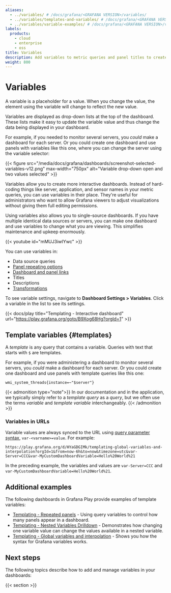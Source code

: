 ```yaml
---
aliases:
  - ../variables/ # /docs/grafana/<GRAFANA VERSION>/variables/
  - ../variables/templates-and-variables/ # /docs/grafana/<GRAFANA VERSION>/variables/templates-and-variables/
  - ../variables/variable-examples/ # /docs/grafana/<GRAFANA VERSION>/variables/variable-examples/
labels:
  products:
    - cloud
    - enterprise
    - oss
title: Variables
description: Add variables to metric queries and panel titles to create interactive and dynamic dashboards
weight: 800
---
```


# Variables

A variable is a placeholder for a value.
When you change the value, the element using the variable will change to reflect the new value.

Variables are displayed as drop-down lists at the top of the dashboard.
These lists make it easy to update the variable value and thus change the data being displayed in your dashboard.

For example, if you needed to monitor several servers, you _could_ make a dashboard for each server.
Or you could create one dashboard and use panels with variables like this one, where you can change the server using the variable selector:

{{< figure src="/media/docs/grafana/dashboards/screenshot-selected-variables-v12.png" max-width="750px" alt="Variable drop-down open and two values selected" >}}

Variables allow you to create more interactive dashboards.
Instead of hard-coding things like server, application, and sensor names in your metric queries, you can use variables in their place.
They're useful for administrators who want to allow Grafana viewers to adjust visualizations without giving them full editing permissions.

Using variables also allows you to single-source dashboards.
If you have multiple identical data sources or servers, you can make one dashboard and use variables to change what you are viewing.
This simplifies maintenance and upkeep enormously.

{{< youtube id="mMUJ3iwIYwc" >}}

You can use variables in:

- Data source queries
- [Panel repeating options](https://grafana.com/docs/grafana/<GRAFANA_VERSION>/panels-visualizations/configure-panel-options/#configure-repeating-panels)
- [Dashboard and panel links](https://grafana.com/docs/grafana/<GRAFANA_VERSION>/dashboards/build-dashboards/manage-dashboard-links/)
- Titles
- Descriptions
- [Transformations](https://grafana.com/docs/grafana/<GRAFANA_VERSION>/panels-visualizations/query-transform-data/transform-data/)

To see variable settings, navigate to **Dashboard Settings > Variables**.
Click a variable in the list to see its settings.

{{< docs/play title="Templating - Interactive dashboard" url="https://play.grafana.org/goto/B9Xog68Hg?orgId=1" >}}

## Template variables {#templates}

A _template_ is any query that contains a variable.
Queries with text that starts with `$` are templates.

For example, if you were administering a dashboard to monitor several servers, you _could_ make a dashboard for each server.
Or you could create one dashboard and use panels with template queries like this one:

```text
wmi_system_threads{instance=~"$server"}
```

{{< admonition type="note">}}
In our documentation and in the application, we typically simply refer to a _template query_ as a _query_, but we often use the terms _variable_ and _template variable_ interchangeably.
{{< /admonition >}}

### Variables in URLs

Variable values are always synced to the URL using [query parameter syntax](https://grafana.com/docs/grafana/latest/dashboards/variables/variable-syntax/#query-parameters), `var-<varname>=value`.
For example:

``` text
https://play.grafana.org/d/HYaGDGIMk/templating-global-variables-and-interpolation?orgId=1&from=now-6h&to=now&timezone=utc&var-Server=CCC&var-MyCustomDashboardVariable=Hello%20World%21
```

In the preceding example, the variables and values are `var-Server=CCC` and `var-MyCustomDashboardVariable=Hello%20World%21`.

## Additional examples

The following dashboards in Grafana Play provide examples of template variables:

- [Templating - Repeated panels](https://play.grafana.org/goto/yfZOReUNR?orgId=1) - Using query variables to control how many panels appear in a dashboard.
- [Templating - Nested Variables Drilldown](https://play.grafana.org/d/testdata-nested-variables-drilldown/) - Demonstrates how changing one variable value can change the values available in a nested variable.
- [Templating - Global variables and interpolation](https://play.grafana.org/d/HYaGDGIMk/) - Shows you how the syntax for Grafana variables works.

## Next steps

The following topics describe how to add and manage variables in your dashboards:

{{< section >}}
